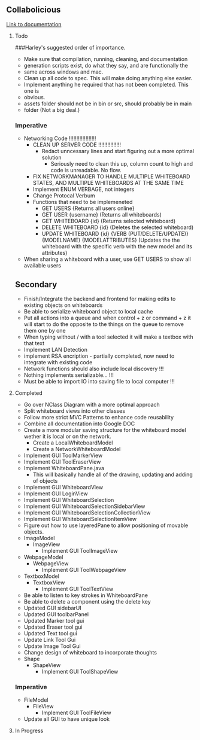 ## Collabolicious

[Link to documentation](https://docs.google.com/document/d/1Li_CskFJnv7puwtEwdcDhoXfn71p0qbEKd6Cqu1yxEg/edit#heading=h.cf8z1kzdb5tn)

1. Todo
    
    ###Harley's suggested order of importance.
    *   Make sure that compilation, running, cleaning, and documentation
    *   generation scripts exist, do what they say, and are functionally the
    *   same across windows and mac.
    *   Clean up all code to spec. This will make doing anything else easier.
    *   Implement anything he required that has not been completed. This one is
    *   obvious.
    *   assets folder should not be in bin or src, should probably be in main
    *   folder (Not a big deal.)
    
	
	### Imperative
	* Networking Code !!!!!!!!!!!!!!!!!!
		* CLEAN UP SERVER CODE !!!!!!!!!!!!!!!
			* Redact unncessary lines and start figuring out a more optimal solution
				* Seriously need to clean this up, column count to high and code is unreadable. No flow.
		* FIX NETWORKMANAGER TO HANDLE MULTIPLE WHITEBOARD STATES, AND MULTIPLE WHITEBOARDS AT THE SAME TIME
		* Implement ENUM VERBAGE, not integers
		* Change Protocal Verbum
		* Functions that need to be implemeneted
			- GET USERS {Returns all users online}
			- GET USER {username} (Returns all whiteboards)
			- GET WHITEBOARD {id} (Returns selected whiteboard)
			- DELETE WHITEBOARD {id} (Deletes the selected whiteboard)
			- UPDATE WHITEBOARD {id} {VERB (PUT/DELETE/UPDATE)} {MODELNAME} {MODELATTRIBUTES} 
			(Updates the the whiteboard with the specific verb with the new model and its attributes)
	* When sharing a whiteboard with a user, use GET USERS to show all available users

	## Secondary
	* Finish/Integrate the backend and frontend for making edits to existing objects on whiteboards
	* Be able to serialize whiteboard object to local cache
	* Put all actions into a queue and when control + z or command + z it will start to do the opposite to the things on the queue to remove them one by one
	* When typing without / with a tool selected it will make a textbox with that text
	* Implement LAN Detection
	* implement RSA encription - partially completed, now need to integrate with existing code
	* Network functions should also include local discovery !!!
	* Nothing implements serializable... !!!
	* Must be able to import IO into saving file to local computer !!!

2. Completed

	* Go over NClass Diagram with a more optimal approach
	* Split whiteboard views into other classes
	* Follow more strict MVC Patterns to enhance code reusability
	* Combine all documentation into Google DOC
	* Create a more modular saving structure for the whiteboard model wether it is local or on the network.
		* Create a LocalWhiteboardModel  
		* Create a NetworkWhiteboardModel
	* Implement GUI ToolMarkerView
	* Implement GUI ToolEraserView
	* Implement WhiteboardPane.java
		- This will basically handle all of the drawing, updating and adding of objects
	* Implement GUI WhiteboardView
	* Implement GUI LoginView
	* Implement GUI WhiteboardSelection
	* Implement GUI WhiteboardSelectionSidebarView
	* Implement GUI WhiteboardSelectionCollectionView
	* Implement GUI WhiteboardSelectionItemView
	* Figure out how to use layeredPane to allow positioning of movable objects.
	* ImageModel
		* ImageView
			* Implement GUI ToolImageView
	* WebpageModel
		* WebpageView
			* Implement GUI ToolWebpageView
	* TextboxModel
		* TextboxView
			* Implement GUI ToolTextView
	* Be able to listen to key strokes in WhiteboardPane
	* Be able to delete a component using the delete key
	* Updated GUI sidebarUI
	* Updated GUI toolbarPanel
	* Updated Marker tool gui
	* Updated Eraser tool gui
	* Updated Text tool gui
	* Update Link Tool Gui
	* Update Image Tool Gui
	* Change design of whiteboard to incorporate thoughts
	* Shape
		* ShapeView
			* Implement GUI ToolShapeView
	### Imperative
	* FileModel
		* FileView
			* Implement GUI ToolFileView
	* Update all GUI to have unique look

3. In Progress

